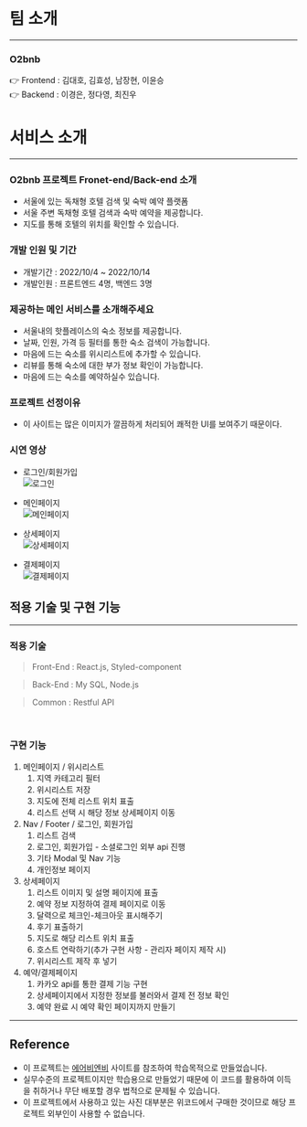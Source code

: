 #  팀 소개

---
### O2bnb

<aside>



</aside>



<aside>
👉 Frontend : 김대호, 김효성, 남장현, 이윤승<br/> 
👉 Backend : 이경은, 정다영, 최진우

</aside>

# 서비스 소개

---

### O2bnb 프로젝트 Fronet-end/Back-end 소개
- 서울에 있는 독채형 호텔 검색 및 숙박 예약 플랫폼
- 서울 주변 독채형 호텔 검색과 숙박 예약을 제공합니다.
- 지도를 통해 호텔의 위치를 확인할 수 있습니다.



### 개발 인원 및 기간
   - 개발기간 : 2022/10/4 ~ 2022/10/14
   - 개발인원 : 프론트엔드 4명, 백엔드 3명

### 제공하는 메인 서비스를 소개해주세요
- 서울내의 핫플레이스의 숙소 정보를 제공합니다.
- 날짜, 인원, 가격 등 필터를 통한 숙소 검색이 가능합니다.
- 마음에 드는 숙소를 위시리스트에 추가할 수 있습니다.
- 리뷰를 통해 숙소에 대한 부가 정보 확인이 가능합니다.
- 마음에 드는 숙소를 예약하실수 있습니다.

### 프로젝트 선정이유
- 이 사이트는 많은 이미지가 깔끔하게 처리되어 쾌적한 UI를 보여주기 때문이다.

### 시연 영상

- 로그인/회원가입 <br/>
![로그인](https://user-images.githubusercontent.com/106464348/196023515-74b4cd67-f74a-4bb2-b92a-43232c42a619.gif)

- 메인페이지<br/>
![메인페이지](https://user-images.githubusercontent.com/106464348/196023641-f50d4513-5f19-4d2b-97ec-76a65a480a2c.gif)

- 상세페이지<br/>
![상세페이지](https://user-images.githubusercontent.com/106464348/196023721-5b215bed-9e4a-4c6a-8fbc-a05263b837b2.gif)

- 결제페이지<br/>
![결제페이지](https://user-images.githubusercontent.com/106464348/196023706-e6abbf7a-9720-444d-82b5-f893f8d6ea89.gif)



## 적용 기술 및 구현 기능

---

### 적용 기술
> Front-End : React.js, Styled-component
>

> Back-End : My SQL, Node.js
>

> Common : Restful API

<br/>

### 구현 기능
1. 메인페이지 / 위시리스트
   1. 지역 카테고리 필터
   2. 위시리스트 저장
   3. 지도에 전체 리스트 위치 표출
   4. 리스트 선택 시 해당 정보 상세페이지 이동
2. Nav / Footer / 로그인, 회원가입
   1. 리스트 검색
   2. 로그인, 회원가입 - 소셜로그인 외부 api 진행
   3. 기타 Modal 및 Nav 기능
   4. 개인정보 페이지
3. 상세페이지
   1. 리스트 이미지 및 설명 페이지에 표출
   2. 예약 정보 지정하여 결제 페이지로 이동
   3. 달력으로 체크인-체크아웃 표시해주기
   4. 후기 표출하기
   5. 지도로 해당 리스트 위치 표출
   6. 호스트 연락하기(추가 구현 사항 - 관리자 페이지 제작 시)
   7. 위시리스트 제작 후 넣기
4. 예약/결제페이지 
   1. 카카오 api를 통한 결제 기능 구현 
   2. 상세페이지에서 지정한 정보를 불러와서 결제 전 정보 확인 
   3. 예약 완료 시 예약 확인 페이지까지 만들기

---

## Reference

- 이 프로젝트는 [에어비엔비](https://www.airbnb.co.kr/) 사이트를 참조하여 학습목적으로 만들었습니다.
- 실무수준의 프로젝트이지만 학습용으로 만들었기 때문에 이 코드를 활용하여 이득을 취하거나 무단 배포할 경우 법적으로 문제될 수 있습니다.
- 이 프로젝트에서 사용하고 있는 사진 대부분은 위코드에서 구매한 것이므로 해당 프로젝트 외부인이 사용할 수 없습니다.
